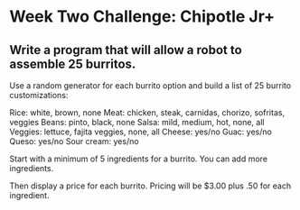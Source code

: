 # Week Two Challenge: Chipotle Jr+ 

## Write a program that will allow a robot to assemble 25 burritos. 

Use a random generator for each burrito option and build a list of 25 burrito customizations:

Rice: white, brown, none
Meat: chicken, steak, carnidas, chorizo, sofritas, veggies
Beans: pinto, black, none
Salsa: mild, medium, hot, none, all
Veggies: lettuce, fajita veggies, none, all
Cheese: yes/no
Guac: yes/no
Queso: yes/no
Sour cream: yes/no

Start with a minimum of 5 ingredients for a burrito. You can add more ingredients.

Then display a price for each burrito. Pricing will be $3.00 plus .50 for each ingredient.